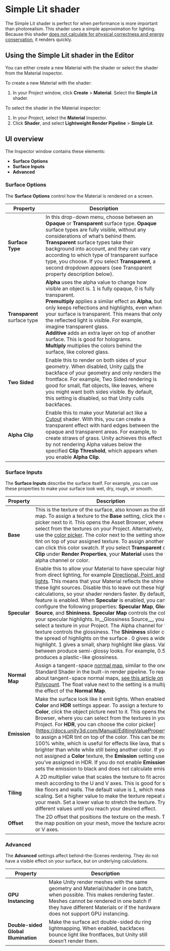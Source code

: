# Simple Lit shader 

The Simple Lit shader is perfect for when performance is more important than photorealism. This shader uses a simple approximation for lighting. Because this shader [does not calculate for physical correctness and energy conservation](Lighting_model.html#non-physically_based_shaders), it renders quickly.




## Using the Simple Lit shader in the Editor 
You can either create a new Material with the shader or select the shader from the Material inspector.

To create a new Material with the shader:
1. In your Project window, click __Create__ > __Material__. Select the __Simple Lit__ shader.

To select the shader in the Material inspector:
1. In your Project, select the __Material__ Inspector. 
2. Click __Shader__, and select __Lightweight Render Pipeline__ > __Simple Lit__.


## UI overview 
The Inspector window contains these elements: 

* __Surface Options__
* __Surface Inputs__
* __Advanced__

### Surface Options 

The __Surface Options__ control how the Material is rendered on a screen. 

| Property | Description |
| ------------ | --- |
| __Surface Type__ | In this drop-down menu, choose between an __Opaque__ or __Transparent__ surface type. __Opaque__ surface types are fully visible, without any considerations of what’s behind them. __Transparent__ surface types take their background into account, and they can vary according to which type of transparent surface type, you choose. If you select __Transparent__, a second dropdown appears (see Transparent property description below). |
| __Transparent__ surface type | __Alpha__ uses the alpha value to change how visible an object is. 1 is fully opaque, 0 is fully transparent.<br/> __Premultiply__ applies a similar effect as __Alpha__, but only keeps reflections and highlights, even when your surface is transparent. This means that only the reflected light is visible. For example, imagine transparent glass.<br/> __Additive__ adds an extra layer on top of another surface. This is good for holograms. <br/> __Multiply__ multiplies the colors behind the surface, like colored glass. |
| __Two Sided__ | Enable this to render on both sides of your geometry. When disabled, Unity [culls](https://docs.unity3d.com/Manual/SL-CullAndDepth.html) the backface of your geometry and only renders the frontface. For example, Two Sided rendering is good for small, flat objects, like leaves, where you might want both sides visible. By default, this setting is disabled, so that Unity culls backfaces. |
| __Alpha Clip__ | Enable this to make your Material act like a [Cutout](https://docs.unity3d.com/Manual/StandardShaderMaterialParameterRenderingMode.html) shader. With this, you can create a transparent effect with hard edges between the opaque and transparent areas. For example, to create straws of grass. Unity achieves this effect by not rendering Alpha values below the specified __Clip Threshold__, which appears when you enable __Alpha Clip__.|

### Surface Inputs

The __Surface Inputs__ describe the surface itself. For example, you can use these properties to make your surface look wet, dry, rough, or smooth. 

| Property | Description |
| ------------ | --- |
| __Base__ | This is the texture of the surface, also known as the diffuse map. To assign a texture to the __Base__ setting, click the object picker next to it. This opens the Asset Browser, where you can select from the textures on your Project. Alternatively, you can use the [color picker](https://docs.unity3d.com/Manual/EditingValueProperties.html). The color next to the setting shows the tint on top of your assigned texture. To assign another tint, you can click this color swatch. If you select __Transparent__ or __Alpha Clip__ under __Render Properties__, your __Material__ uses the texture’s alpha channel or color. |
| __Specular__ | Enable this to allow your Material to have specular highlights from direct lighting, for example [Directional, Point, and Spot lights](https://docs.unity3d.com/Manual/Lighting.html). This means that your Material reflects the shine from these light sources. Disable this to leave out these highlight calculations, so your shader renders faster. By default, this feature is enabled. When __Specular__ is enabled, you can configure the following properties: __Specular Map__, __Glossiness Source__, and __Shininess__. __Specular Map__  controls the color of your specular highlights. In__Glossiness Source__, you can select a texture in your Project. The Alpha channel for this texture controls the glossiness. The __Shininess__ slider controls the spread of highlights on the surface . 0 gives a wide, rough highlight. 1 gives a small, sharp highlight like glass. Values in between produce semi-glossy looks. For example, 0.5 produces a plastic-like glossiness. |
| __Normal Map__ | Assign a tangent-space [normal map](https://docs.unity3d.com/Manual/StandardShaderMaterialParameterNormalMap.html), similar to the one in the Standard Shader in the built-in render pipeline. To read more about tangent-space normal maps, [see this article on Polycount](http://wiki.polycount.com/wiki/Normal_Map_Technical_Details#Tangent-Space_vs._Object-Space). The float value next to the setting is a multiplier for the effect of the  __Normal Map__. |
| __Emission__ | Make the surface look like it emit lights. When enabled, the  __Color__ and __HDR__ settings appear. To assign a texture to your __Color__, click the object picture next to it. This opens the Asset Browser, where you can select from the textures in your Project.  For __HDR__, you can choose the color picker](https://docs.unity3d.com/Manual/EditingValueProperties.html) to assign a HDR tint on top of the color. This can be more than 100% white, which is useful for effects like lava, that shines brighter than white while still being another color. If you have not assigned a __Color__ texture, the __Emission__ setting uses the tint you’ve assigned in HDR.  If you do not enable __Emission__, Unity sets the emission to black and does not calculate emission. |
| __Tiling__ | A 2D multiplier value that scales the texture to fit across a mesh according to the U and V axes. This is good for surfaces like floors and walls. The default value is 1, which means no scaling. Set a higher value to make the texture repeat across your mesh. Set a lower value to stretch the texture. Try different values until you reach your desired effect. |
| __Offset__ | The 2D offset that positions the texture on the mesh.  To adjust the map position on your mesh, move the texture across the U or V axes. |

### Advanced 

The __Advanced__ settings affect behind-the-Scenes rendering. They do not have a visible effect on your surface, but on underlying calculations.

| Property | Description |
| ------------ | --- |
| __GPU Instancing__ | Make Unity render meshes with the same geometry and Material/shader in one batch, when possible. This makes rendering faster.  Meshes cannot be rendered in one batch if they have different Materials or if the hardware does not support GPU instancing. |
| __Double-sided Global Illumination__ | Make the surface act double-sided du ring lightmapping. When enabled, backfaces bounce light like frontfaces, but Unity still doesn’t render them. |





